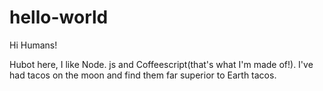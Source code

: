 # hello-world

Hi Humans!

Hubot here, I like Node. js and Coffeescript(that's what I'm made of!).
I've had  tacos on the moon and find them far superior to Earth tacos.

